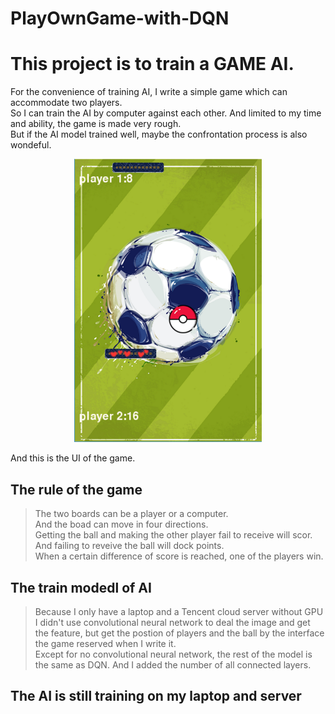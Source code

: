 # PlayOwnGame-with-DQN
# This project is to train a GAME AI.<br>
For the convenience of training AI, I write a simple game which can accommodate two players.<br>
So I can train the AI by computer against each other. And limited to my time and ability, the game is made very rough.<br> 
But if the AI model trained well, maybe the confrontation process is also wondeful.<br>
<center><img src="https://raw.githubusercontent.com/wyf0912/PlayOwnGame-with-DQN/master/github_img/UI.jpg" width = "300"  alt="游戏界面" align=center /></center><br>
And this is the UI of the game.<br>

## The rule of the game 
>The two boards can be a player or a computer.<br>
 And the boad can move in four directions.<br>
 Getting the ball and making the other player fail to receive will scor.<br>
 And failing to reveive the ball will dock points.<br>
 When a certain difference of score is reached, one of the players win.<br>

## The train modedl of AI
>Because I only have a laptop and a Tencent cloud server without GPU<br>
I didn't use convolutional neural network to deal the image and get the feature, but get the postion of players and the ball by the interface the game reserved when I write it.<br>
Except for no convolutional neural network, the rest of the model is the same as DQN. And I added the number of all connected layers.<br>

## The AI is still training on my laptop and server


